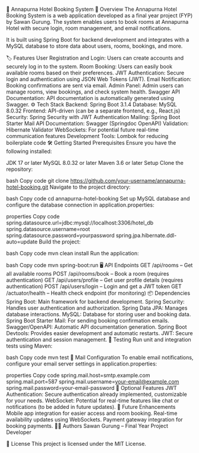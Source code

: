 🌟 Annapurna Hotel Booking System
📄 Overview
The Annapurna Hotel Booking System is a web application developed as a final year project (FYP) by Sawan Gurung. The system enables users to book rooms at Annapurna Hotel with secure login, room management, and email notifications.

It is built using Spring Boot for backend development and integrates with a MySQL database to store data about users, rooms, bookings, and more.

🏷️ Features
User Registration and Login: Users can create accounts and securely log in to the system.
Room Booking: Users can easily book available rooms based on their preferences.
JWT Authentication: Secure login and authentication using JSON Web Tokens (JWT).
Email Notification: Booking confirmations are sent via email.
Admin Panel: Admin users can manage rooms, view bookings, and check system health.
Swagger API Documentation: API documentation is automatically generated using Swagger.
⚙️ Tech Stack
Backend: Spring Boot 3.1.4
Database: MySQL 8.0.32
Frontend: API-driven (can be a separate frontend, e.g., React.js)
Security: Spring Security with JWT Authentication
Mailing: Spring Boot Starter Mail
API Documentation: Swagger (Springdoc OpenAPI)
Validation: Hibernate Validator
WebSockets: For potential future real-time communication features
Development Tools: Lombok for reducing boilerplate code
🛠️ Getting Started
Prerequisites
Ensure you have the following installed:

JDK 17 or later
MySQL 8.0.32 or later
Maven 3.6 or later
Setup
Clone the repository:

bash
Copy code
git clone https://github.com/your-username/annapurna-hotel-booking.git
Navigate to the project directory:

bash
Copy code
cd annapurna-hotel-booking
Set up MySQL database and configure the database connection in application.properties:

properties
Copy code
spring.datasource.url=jdbc:mysql://localhost:3306/hotel_db
spring.datasource.username=root
spring.datasource.password=yourpassword
spring.jpa.hibernate.ddl-auto=update
Build the project:

bash
Copy code
mvn clean install
Run the application:

bash
Copy code
mvn spring-boot:run
🖥️ API Endpoints
GET /api/rooms – Get all available rooms
POST /api/rooms/book – Book a room (requires authentication)
GET /api/users/profile – Get user profile details (requires authentication)
POST /api/users/login – Login and get a JWT token
GET /actuator/health – Health check endpoint (for monitoring)
📦 Dependencies
Spring Boot: Main framework for backend development.
Spring Security: Handles user authentication and authorization.
Spring Data JPA: Manages database interactions.
MySQL: Database for storing user and booking data.
Spring Boot Starter Mail: For sending booking confirmation emails.
Swagger/OpenAPI: Automatic API documentation generation.
Spring Boot Devtools: Provides easier development and automatic restarts.
JWT: Secure authentication and session management.
🧪 Testing
Run unit and integration tests using Maven:

bash
Copy code
mvn test
📧 Mail Configuration
To enable email notifications, configure your email server settings in application.properties:

properties
Copy code
spring.mail.host=smtp.example.com
spring.mail.port=587
spring.mail.username=your-email@example.com
spring.mail.password=your-email-password
🔧 Optional Features
JWT Authentication: Secure authentication already implemented, customizable for your needs.
WebSocket: Potential for real-time features like chat or notifications (to be added in future updates).
🚀 Future Enhancements
Mobile app integration for easier access and room booking.
Real-time availability updates using WebSockets.
Payment gateway integration for booking payments.
👨‍💻 Authors
Sawan Gurung – Final Year Project Developer

📜 License
This project is licensed under the MIT License.